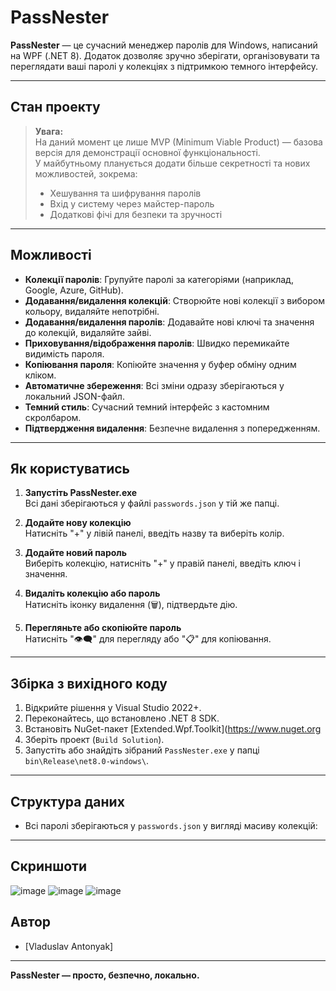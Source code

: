 ﻿# PassNester

**PassNester** — це сучасний менеджер паролів для Windows, написаний на WPF (.NET 8). Додаток дозволяє зручно зберігати, організовувати та переглядати ваші паролі у колекціях з підтримкою темного інтерфейсу.

---

## Стан проекту

> **Увага:**  
> На даний момент це лише MVP (Minimum Viable Product) — базова версія для демонстрації основної функціональності.  
> У майбутньому планується додати більше секретності та нових можливостей, зокрема:
> - Хешування та шифрування паролів
> - Вхід у систему через майстер-пароль
> - Додаткові фічі для безпеки та зручності

---

## Можливості

- **Колекції паролів**: Групуйте паролі за категоріями (наприклад, Google, Azure, GitHub).
- **Додавання/видалення колекцій**: Створюйте нові колекції з вибором кольору, видаляйте непотрібні.
- **Додавання/видалення паролів**: Додавайте нові ключі та значення до колекцій, видаляйте зайві.
- **Приховування/відображення паролів**: Швидко перемикайте видимість пароля.
- **Копіювання пароля**: Копіюйте значення у буфер обміну одним кліком.
- **Автоматичне збереження**: Всі зміни одразу зберігаються у локальний JSON-файл.
- **Темний стиль**: Сучасний темний інтерфейс з кастомним скролбаром.
- **Підтвердження видалення**: Безпечне видалення з попередженням.

---

## Як користуватись

1. **Запустіть PassNester.exe**  
   Всі дані зберігаються у файлі `passwords.json` у тій же папці.

2. **Додайте нову колекцію**  
   Натисніть "+" у лівій панелі, введіть назву та виберіть колір.

3. **Додайте новий пароль**  
   Виберіть колекцію, натисніть "+" у правій панелі, введіть ключ і значення.

4. **Видаліть колекцію або пароль**  
   Натисніть іконку видалення (🗑️), підтвердьте дію.

5. **Перегляньте або скопіюйте пароль**  
   Натисніть "👁‍🗨" для перегляду або "📋" для копіювання.

---

## Збірка з вихідного коду

1. Відкрийте рішення у Visual Studio 2022+.
2. Переконайтесь, що встановлено .NET 8 SDK.
3. Встановіть NuGet-пакет [Extended.Wpf.Toolkit](https://www.nuget.org
4. Зберіть проект (`Build Solution`).
5. Запустіть або знайдіть зібраний `PassNester.exe` у папці `bin\Release\net8.0-windows\`.

---

## Структура даних

- Всі паролі зберігаються у `passwords.json` у вигляді масиву колекцій:

---

## Скриншоти

![image](https://github.com/user-attachments/assets/06159fb5-2819-442d-b34f-58edc5dd9b7d)
![image](https://github.com/user-attachments/assets/82835efc-d788-42a6-b6a6-d9f63a6815af)
![image](https://github.com/user-attachments/assets/cb30e02a-f487-47f5-91a2-c2bb4f538637)

## Автор

- [Vladuslav Antonyak]

---

**PassNester — просто, безпечно, локально.**
